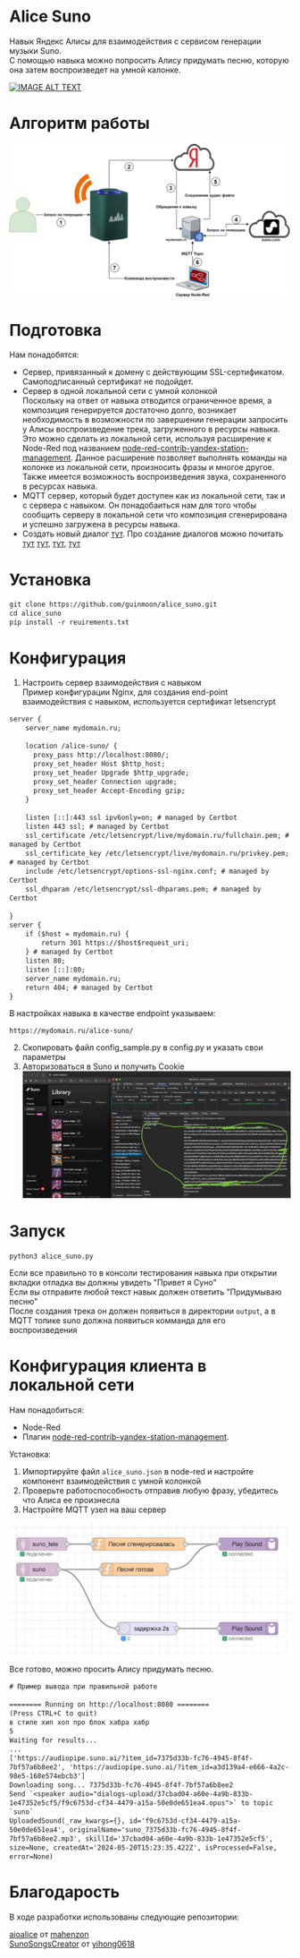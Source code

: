 # Alice Suno
Навык Яндекс Алисы для взаимодействия с сервисом генерации музыки Suno.<br>
С помощью навыка можно попросить Алису придумать песню, которую она затем воспроизведет на умной калонке.

[![IMAGE ALT TEXT](https://img.youtube.com/vi/InBtUOSfXyI/0.jpg)](https://www.youtube.com/watch?v=InBtUOSfXyI)

# Алгоритм работы
![alorithm](dist/Alice_Suno.png)

# Подготовка
Нам понадобятся: 
* Сервер, привязанный к домену с действующим SSL-сертификатом. Самоподписанный сертификат не подойдет.
* Сервер в одной локальной сети с умной колонкой<br>
Поскольку на ответ от навыка отводится ограниченное время, а композиция генерируется достаточно долго, возникает необходимость в возможности по завершении генерации запросить у Алисы воспроизведение трека, загруженного в ресурсы навыка. Это можно сделать из локальной сети, используя расширение к Node-Red под названием [node-red-contrib-yandex-station-management](https://flows.nodered.org/node/node-red-contrib-yandex-station-management). Данное расширение позволяет выполнять команды на колонке из локальной сети, произносить фразы и многое другое. Также имеется возможность воспроизведения звука, сохраненного в ресурсах навыка.
* MQTT сервер, который будет доступен как из локальной сети, так и с сервера с навыком.
Он понадобаиться нам для того чтобы сообщить серверу в локальной сети что композиция сгенерирована и успешно загружена в ресурсы навыка.
* Создать новый диалог [тут](https://dialogs.yandex.ru/). Про создание диалогов можно почитать [тут](https://habr.com/ru/articles/434194/) [тут](https://habr.com/ru/articles/465275/), [тут](https://habr.com/ru/articles/725704/), [тут](https://habr.com/ru/articles/478122/)

# Установка
```
git clone https://github.com/guinmoon/alice_suno.git 
cd alice_suno 
pip install -r reuirements.txt 
```
# Конфигурация

1) Настроить сервер взаимодействия с навыком<br>
Пример конфигурации Nginx, для создания end-point взаимодействия с навыком, используется сертификат letsencrypt
```
server {
    server_name mydomain.ru;

    location /alice-suno/ {
      proxy_pass http://localhost:8080/;
      proxy_set_header Host $http_host;
      proxy_set_header Upgrade $http_upgrade;
      proxy_set_header Connection upgrade;
      proxy_set_header Accept-Encoding gzip;
    }

    listen [::]:443 ssl ipv6only=on; # managed by Certbot
    listen 443 ssl; # managed by Certbot
    ssl_certificate /etc/letsencrypt/live/mydomain.ru/fullchain.pem; # managed by Certbot
    ssl_certificate_key /etc/letsencrypt/live/mydomain.ru/privkey.pem; # managed by Certbot
    include /etc/letsencrypt/options-ssl-nginx.conf; # managed by Certbot
    ssl_dhparam /etc/letsencrypt/ssl-dhparams.pem; # managed by Certbot

}
server {
    if ($host = mydomain.ru) {
        return 301 https://$host$request_uri;
    } # managed by Certbot
    listen 80;
    listen [::]:80;
    server_name mydomain.ru;
    return 404; # managed by Certbot
}
```

В настройках навыка в качестве endpoint указываем:
```
https://mydomain.ru/alice-suno/ 
```

2) Скопировать файл config_sample.py в config.py и указать свои параметры
3) Авторизоваться в Suno и получить Cookie 
![cookie](dist/suno_cookie.png)


# Запуск
```
python3 alice_suno.py
```


Если все правильно то в консоли тестирования навыка при открытии вкладки отладка вы должны увидеть "Привет я Суно"<br>
Если вы отправите любой текст навык должен ответить "Придумываю песню"<br>
После создания трека он должен появиться в директории `output`, а в MQTT топике suno должна появиться комманда для его воспроизведения<br>

# Конфигурация клиента в локальной сети
Нам понадобиться:
* Node-Red
* Плагин [node-red-contrib-yandex-station-management](https://flows.nodered.org/node/node-red-contrib-yandex-station-management).

Установка: 
1) Импортируйте файл `alice_suno.json` в node-red и настройте компонент взаимодействия с умной колонкой
2) Проверьте работоспособность отправив любую фразу, убедитесь что Алиса ее произнесла
3) Настройте MQTT узел на ваш сервер

![cookie](dist/node-red.png)

Все готово, можно просить Алису придумать песню.

```
# Пример вывода при правильной работе 

======== Running on http://localhost:8080 ========
(Press CTRL+C to quit)
в стиле хип хоп про блок хабра хабр
5
Waiting for results...
...
['https://audiopipe.suno.ai/?item_id=7375d33b-fc76-4945-8f4f-7bf57a6b8ee2', 'https://audiopipe.suno.ai/?item_id=a3d139a4-e666-4a2c-98e5-168e574ebcb3']
Downloading song... 7375d33b-fc76-4945-8f4f-7bf57a6b8ee2
Send `<speaker audio="dialogs-upload/37cbad04-a60e-4a9b-833b-1e47352e5cf5/f9c6753d-cf34-4479-a15a-50e0de651ea4.opus">` to topic `suno`
UploadedSound(_raw_kwargs={}, id='f9c6753d-cf34-4479-a15a-50e0de651ea4', originalName='suno_7375d33b-fc76-4945-8f4f-7bf57a6b8ee2.mp3', skillId='37cbad04-a60e-4a9b-833b-1e47352e5cf5', size=None, createdAt='2024-05-20T15:23:35.422Z', isProcessed=False, error=None)
```

# Благодарость
В ходе разработки использованы следующие репозитории:

[aioalice](https://github.com/mahenzon/aioalice) от [mahenzon](https://github.com/mahenzon)<br>
[SunoSongsCreator](https://github.com/yihong0618/SunoSongsCreator) от [yihong0618](https://github.com/yihong0618)
